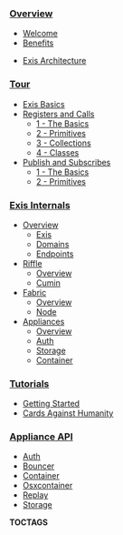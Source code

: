 
### [Overview](/pages/general/Home.md)

* [Welcome](/pages/general/Home.md)
* [Benefits](/pages/general/Benefits.md)
<!--* [Traditional Networking](/pages/general/OldSchool.md)-->
* [Exis Architecture](/pages/general/ExisArch.md)

### [Tour](/pages/tour/basics.md)
* [Exis Basics](/pages/tour/basics.md)
* [Registers and Calls](/pages/tour/regcall-lesson1.md)
    * [1 - The Basics](/pages/tour/regcall-lesson1.md)
    * [2 - Primitives](/pages/tour/regcall-lesson2.md)
    * [3 - Collections](/pages/tour/regcall-lesson3.md)
    * [4 - Classes](/pages/tour/regcall-lesson4.md)
* [Publish and Subscribes](/pages/tour/pubsub-lesson1.md)
    * [1 - The Basics](/pages/tour/pubsub-lesson1.md)
    * [2 - Primitives](/pages/tour/pubsub-lesson2.md)

### [Exis Internals](/pages/internals/Overview.md)

* [Overview](/pages/internals/Overview.md)
    * [Exis](/pages/internals/Overview.md)
    * [Domains](/pages/internals/Overview.md#domains)
    * [Endpoints](/pages/internals/Overview.md#endpoints)
* [Riffle](/pages/internals/Riffle.md)
    * [Overview](/pages/internals/Riffle.md)
    * [Cumin](/pages/internals/Riffle.md#cumin)
* [Fabric](/pages/internals/Fabric.md)
    * [Overview](/pages/internals/Fabric.md)
    * [Node](/pages/internals/Fabric.md#node)
* [Appliances](/pages/internals/Appliances.md)
    * [Overview](/pages/internals/Appliances.md)
    * [Auth](/pages/internals/Appliances.md#auth)
    * [Storage](/pages/internals/Appliances.md#storage)
    * [Container](/pages/internals/Appliances.md#container)

<!--* [Domain](/pages/riffle/Domain.md)-->
<!--* [Message](/pages/riffle/Message.md)-->
<!--* [Action and Endpoint](/pages/riffle/Action.md)-->
<!--* [Permissions](/pages/security/Permission.md)-->
<!--* [Authentication](/pages/security/Authentication.md)-->
<!--* [Appliances](/pages/appliances/Appliances.md)-->
<!--* [Core](/pages/appliances/Core-Appliances.md)-->
<!--* [Store](/pages/appliances/Store-Appliances.md)-->
<!--* [Container](/pages/appliances/Container-Appliances.md)-->

### [Tutorials](/pages/samples/Samples.md)

* [Getting Started](/pages/samples/Samples.md)
* [Cards Against Humanity](/pages/samples/SwiftCardsTutorial.md)

### [Appliance API](/pages/appliance_api/Auth.md)

* [Auth](/pages/appliance_api/Auth.md)
* [Bouncer](/pages/appliance_api/Bouncer.md)
* [Container](/pages/appliance_api/Container.md)
* [Osxcontainer](/pages/appliance_api/Osxcontainer.md)
* [Replay](/pages/appliance_api/Replay.md)
* [Storage](/pages/appliance_api/Storage.md)

__TOCTAGS__

<!-- Im starting to like the idea of nesting the subcontent for visibility. 
Here's a working example of nesting that content. It would be better to extract this information and structure from page headers instead of having to write it in the nav, obviously. -->

<!-- * [Welcome](/pages/general/Home.md)
    1. There!
* [Traditional Networking](/pages/general/OldSchool.md) -->
